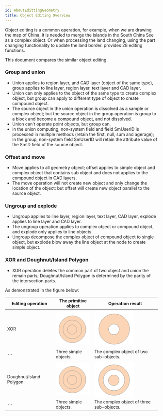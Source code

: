```yaml
---
id: AboutEdittingGeometry
title: Object Editing Overview
---
```

Object editing is a common operation, for example, when we are drawing the map 
of China, it is needed to merge the islands in the South China See as a 
complex object. Or when processing the land changing, using the part changing 
functionality to update the land border.  provides 28 editing functions.

This document compares the similar object editing.

### Group and union

  * Union applies to region layer, and CAD layer (object of the same type), group applies to line layer, region layer, text layer and CAD layer.
  * Union can only applies to the object of the same type to create complex object, but group can apply to different type of object to create compound object.
  * The source object in the union operation is dissolved as a sample or complex object; but the source object in the group operation is group to a block and become a compound object, and not dissolved. 
  * Union can't operate point objects, but group can.
  * In the union computing, non-system field and field SmUserID is processed in multiple methods (retain the first, null, sum and agerage); In the group, non-system field SmUserID will retain the attribute value of the SmID field of the source object.

### Offset and move

  * Move applies to all geometry object; offset applies to simple object and complex object that contains sub object and does not applies to the compound object in CAD layers.
  * The move operation will not create new object and only change the location of the object: but offset will create new object parallel to the source object.

### Ungroup and explode

  * Ungroup applies to line layer, region layer, text layer, CAD layer, explode applies to line layer and CAD layer.
  * The ungroup operation applies to complex object or compound object, and explode only applies to line objects.
  * Ungroup decompose the complex object of compound object to single object, but explode blow away the line object at the node to create simple object.

### XOR and Doughnut/Island Polygon

  * XOR operation deletes the common part of two object and union the remain parts; Doughnut/Island Polygon is determined by the parity of the intersection parts.

As demonstrated in the figure below:

Editing operation |The primitive object | Operation result  
--|--|--
XOR | ![](img-en/Origin.png) | ![](img-en/XorOP.png) 
-- | Three simple objects. | The complex object of two sub-objects.  
Doughnut/Island Polygon | ![](img-en/Origin.png) | ![](img-en/HoleOP.png) 
--| Three simple objects. | The complex object of three sub-objects.  
  

